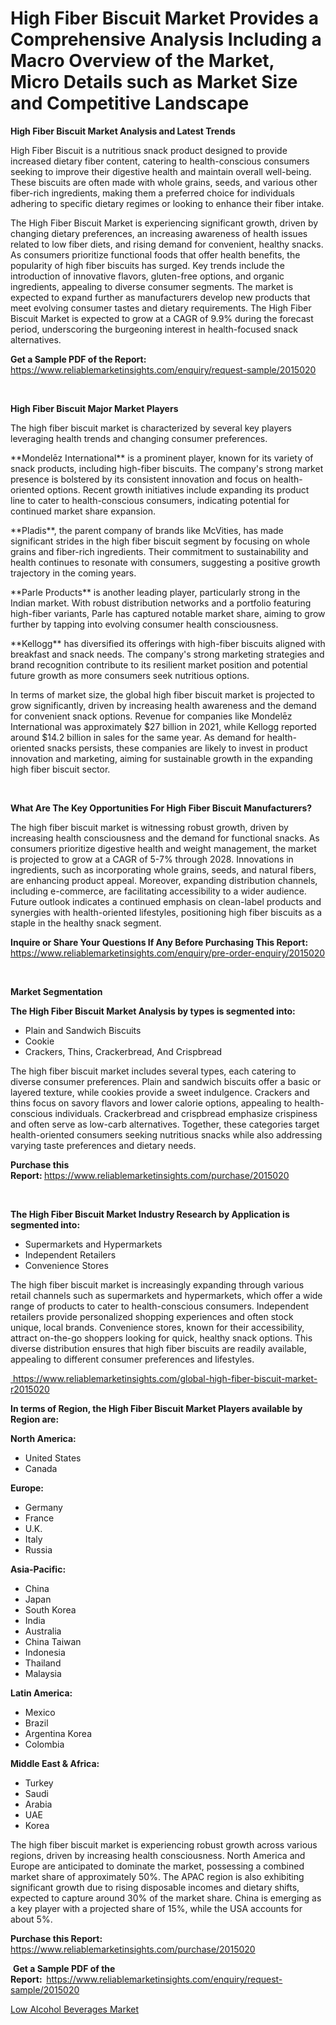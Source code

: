 <p><h1>High Fiber Biscuit Market Provides a Comprehensive Analysis Including a Macro Overview of the Market, Micro Details such as Market Size and Competitive Landscape</h1></p><p><strong>High Fiber Biscuit Market Analysis and Latest Trends</strong></p>
<p><p>High Fiber Biscuit is a nutritious snack product designed to provide increased dietary fiber content, catering to health-conscious consumers seeking to improve their digestive health and maintain overall well-being. These biscuits are often made with whole grains, seeds, and various other fiber-rich ingredients, making them a preferred choice for individuals adhering to specific dietary regimes or looking to enhance their fiber intake.</p><p>The High Fiber Biscuit Market is experiencing significant growth, driven by changing dietary preferences, an increasing awareness of health issues related to low fiber diets, and rising demand for convenient, healthy snacks. As consumers prioritize functional foods that offer health benefits, the popularity of high fiber biscuits has surged. Key trends include the introduction of innovative flavors, gluten-free options, and organic ingredients, appealing to diverse consumer segments. The market is expected to expand further as manufacturers develop new products that meet evolving consumer tastes and dietary requirements. The High Fiber Biscuit Market is expected to grow at a CAGR of 9.9% during the forecast period, underscoring the burgeoning interest in health-focused snack alternatives.</p></p>
<p><strong>Get a Sample PDF of the Report:&nbsp;</strong> <a href="https://www.reliablemarketinsights.com/enquiry/request-sample/2015020?utm_campaign=2179&utm_medium=2&utm_source=Github&utm_content=ia&utm_term=07042025&utm_id=high-fiber-biscuit">https://www.reliablemarketinsights.com/enquiry/request-sample/2015020</a></p>
<p>&nbsp;</p>
<p><strong>High Fiber Biscuit Major Market Players</strong></p>
<p><p>The high fiber biscuit market is characterized by several key players leveraging health trends and changing consumer preferences. </p><p>**Mondelēz International** is a prominent player, known for its variety of snack products, including high-fiber biscuits. The company's strong market presence is bolstered by its consistent innovation and focus on health-oriented options. Recent growth initiatives include expanding its product line to cater to health-conscious consumers, indicating potential for continued market share expansion.</p><p>**Pladis**, the parent company of brands like McVities, has made significant strides in the high fiber biscuit segment by focusing on whole grains and fiber-rich ingredients. Their commitment to sustainability and health continues to resonate with consumers, suggesting a positive growth trajectory in the coming years.</p><p>**Parle Products** is another leading player, particularly strong in the Indian market. With robust distribution networks and a portfolio featuring high-fiber variants, Parle has captured notable market share, aiming to grow further by tapping into evolving consumer health consciousness.</p><p>**Kellogg** has diversified its offerings with high-fiber biscuits aligned with breakfast and snack needs. The company's strong marketing strategies and brand recognition contribute to its resilient market position and potential future growth as more consumers seek nutritious options.</p><p>In terms of market size, the global high fiber biscuit market is projected to grow significantly, driven by increasing health awareness and the demand for convenient snack options. Revenue for companies like Mondelēz International was approximately $27 billion in 2021, while Kellogg reported around $14.2 billion in sales for the same year. As demand for health-oriented snacks persists, these companies are likely to invest in product innovation and marketing, aiming for sustainable growth in the expanding high fiber biscuit sector.</p></p>
<p>&nbsp;</p>
<p><strong>What Are The Key Opportunities For High Fiber Biscuit Manufacturers?</strong></p>
<p><p>The high fiber biscuit market is witnessing robust growth, driven by increasing health consciousness and the demand for functional snacks. As consumers prioritize digestive health and weight management, the market is projected to grow at a CAGR of 5-7% through 2028. Innovations in ingredients, such as incorporating whole grains, seeds, and natural fibers, are enhancing product appeal. Moreover, expanding distribution channels, including e-commerce, are facilitating accessibility to a wider audience. Future outlook indicates a continued emphasis on clean-label products and synergies with health-oriented lifestyles, positioning high fiber biscuits as a staple in the healthy snack segment.</p></p>
<p><strong>Inquire or Share Your Questions If Any Before Purchasing This Report:</strong> <a href="https://www.reliablemarketinsights.com/enquiry/pre-order-enquiry/2015020?utm_campaign=2179&utm_medium=2&utm_source=Github&utm_content=ia&utm_term=07042025&utm_id=high-fiber-biscuit">https://www.reliablemarketinsights.com/enquiry/pre-order-enquiry/2015020</a></p>
<p>&nbsp;</p>
<p><strong>Market Segmentation</strong></p>
<p><strong>The High Fiber Biscuit Market Analysis by types is segmented into:</strong></p>
<p><ul><li>Plain and Sandwich Biscuits</li><li>Cookie</li><li>Crackers, Thins, Crackerbread, And Crispbread</li></ul></p>
<p><p>The high fiber biscuit market includes several types, each catering to diverse consumer preferences. Plain and sandwich biscuits offer a basic or layered texture, while cookies provide a sweet indulgence. Crackers and thins focus on savory flavors and lower calorie options, appealing to health-conscious individuals. Crackerbread and crispbread emphasize crispiness and often serve as low-carb alternatives. Together, these categories target health-oriented consumers seeking nutritious snacks while also addressing varying taste preferences and dietary needs.</p></p>
<p><strong>Purchase this Report:&nbsp;</strong><a href="https://www.reliablemarketinsights.com/purchase/2015020?utm_campaign=2179&utm_medium=2&utm_source=Github&utm_content=ia&utm_term=07042025&utm_id=high-fiber-biscuit">https://www.reliablemarketinsights.com/purchase/2015020</a></p>
<p>&nbsp;</p>
<p><strong>The High Fiber Biscuit Market Industry Research by Application is segmented into:</strong></p>
<p><ul><li>Supermarkets and Hypermarkets</li><li>Independent Retailers</li><li>Convenience Stores</li></ul></p>
<p><p>The high fiber biscuit market is increasingly expanding through various retail channels such as supermarkets and hypermarkets, which offer a wide range of products to cater to health-conscious consumers. Independent retailers provide personalized shopping experiences and often stock unique, local brands. Convenience stores, known for their accessibility, attract on-the-go shoppers looking for quick, healthy snack options. This diverse distribution ensures that high fiber biscuits are readily available, appealing to different consumer preferences and lifestyles.</p></p>
<p><a href="https://www.reliablemarketinsights.com/global-high-fiber-biscuit-market-r2015020?utm_campaign=2179&utm_medium=2&utm_source=Github&utm_content=ia&utm_term=07042025&utm_id=high-fiber-biscuit">&nbsp;https://www.reliablemarketinsights.com/global-high-fiber-biscuit-market-r2015020</a></p>
<p><strong>In terms of Region, the High Fiber Biscuit Market Players available by Region are:</strong></p>
<p>
    <p> <strong> North America: </strong>
        <ul>
            <li>United States</li>
            <li>Canada</li>
        </ul>
        </p> 
    <p> <strong> Europe: </strong>
        <ul>
            <li>Germany</li>
            <li>France</li>
            <li>U.K.</li>
            <li>Italy</li>
            <li>Russia</li>
        </ul>
        </p> 
    <p> <strong> Asia-Pacific: </strong>
        <ul>
            <li>China</li>
            <li>Japan</li>
            <li>South Korea</li>
            <li>India</li>
            <li>Australia</li>
            <li>China Taiwan</li>
            <li>Indonesia</li>
            <li>Thailand</li>
            <li>Malaysia</li>
        </ul>
        </p> 
    <p> <strong> Latin America: </strong>
        <ul>
            <li>Mexico</li>
            <li>Brazil</li>
            <li>Argentina Korea</li>
            <li>Colombia</li>
        </ul>
        </p> 
    <p> <strong> Middle East & Africa: </strong>
        <ul>
            <li>Turkey</li>
            <li>Saudi</li>
            <li>Arabia</li>
            <li>UAE</li>
            <li>Korea</li>
        </ul>
    </p>
    </p>
<p><p>The high fiber biscuit market is experiencing robust growth across various regions, driven by increasing health consciousness. North America and Europe are anticipated to dominate the market, possessing a combined market share of approximately 50%. The APAC region is also exhibiting significant growth due to rising disposable incomes and dietary shifts, expected to capture around 30% of the market share. China is emerging as a key player with a projected share of 15%, while the USA accounts for about 5%.</p></p>
<p><strong>Purchase this Report: </strong><a href="https://www.reliablemarketinsights.com/purchase/2015020?utm_campaign=2179&utm_medium=2&utm_source=Github&utm_content=ia&utm_term=07042025&utm_id=high-fiber-biscuit">https://www.reliablemarketinsights.com/purchase/2015020</a></p>
<p>&nbsp;<strong>Get a Sample PDF of the Report:&nbsp;&nbsp;</strong><a href="https://www.reliablemarketinsights.com/enquiry/request-sample/2015020?utm_campaign=2179&utm_medium=2&utm_source=Github&utm_content=ia&utm_term=07042025&utm_id=high-fiber-biscuit">https://www.reliablemarketinsights.com/enquiry/request-sample/2015020</a></p>
<p><strong></strong></p>
<p><p><a href="https://github.com/gerdabatiskzv9/Market-Research-Report-List-1/blob/main/low-alcohol-beverages-market.md?utm_campaign=2179&utm_medium=2&utm_source=Github&utm_content=ia&utm_term=07042025&utm_id=high-fiber-biscuit">Low Alcohol Beverages Market</a></p></p>